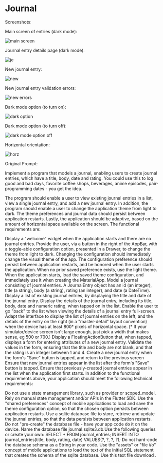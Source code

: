 # Journal

Screenshots:


Main screen of entries (dark mode):

![main screen](https://github.com/pstumbaugh/PORTFOLIO-Web-Development-HTML5-CSS-Node.js-JavaScript-C-Cpp-Rust-Assembly-Language/blob/main/Mobile%20Apps/Journal/EXAMPLES/main%20screen%20in%20dark%20mode.png?raw=true)


Journal entry details page (dark mode):

![je](https://github.com/pstumbaugh/PORTFOLIO-Web-Development-HTML5-CSS-Node.js-JavaScript-C-Cpp-Rust-Assembly-Language/blob/main/Mobile%20Apps/Journal/EXAMPLES/journal%20entry%20in%20dark%20mode.png?raw=true)


New journal entry:

![new](https://github.com/pstumbaugh/PORTFOLIO-Web-Development-HTML5-CSS-Node.js-JavaScript-C-Cpp-Rust-Assembly-Language/blob/main/Mobile%20Apps/Journal/EXAMPLES/new%20journal%20entry.png?raw=true
)


New journal entry validation errors:

![new errors](https://github.com/pstumbaugh/PORTFOLIO-Web-Development-HTML5-CSS-Node.js-JavaScript-C-Cpp-Rust-Assembly-Language/blob/main/Mobile%20Apps/Journal/EXAMPLES/validation%20errors%20for%20new%20journal%20entry.png?raw=true)


Dark mode option (to turn on):

![dark option](https://github.com/pstumbaugh/PORTFOLIO-Web-Development-HTML5-CSS-Node.js-JavaScript-C-Cpp-Rust-Assembly-Language/blob/main/Mobile%20Apps/Journal/EXAMPLES/dark%20mode%20option.png?raw=true)


Dark mode option (to turn off):

![dark mode option off](https://github.com/pstumbaugh/PORTFOLIO-Web-Development-HTML5-CSS-Node.js-JavaScript-C-Cpp-Rust-Assembly-Language/blob/main/Mobile%20Apps/Journal/EXAMPLES/dark%20mode%20tab.png?raw=true)


Horizontal orientation:

![horz](https://github.com/pstumbaugh/PORTFOLIO-Web-Development-HTML5-CSS-Node.js-JavaScript-C-Cpp-Rust-Assembly-Language/blob/main/Mobile%20Apps/Journal/EXAMPLES/horizontal%20orientation.png?raw=true)




Original Prompt:

Implement a program that models a journal, enabling users to create journal entries, which have a title, body, date and rating. You could use this to log good and bad days, favorite coffee shops, beverages, anime episodes, pair-programming dates - you get the idea.

The program should enable a user to view existing journal entries in a list, view a single journal entry, and add a new journal entry. In addition, the program should enable a user to change the application theme from light to dark. The theme preferences and journal data should persist between application restarts. Lastly, the application should be adaptive, based on the amount of horizontal space available on the screen. The functional requirements are:

Display a "welcome" widget when the application starts and there are no journal entries.
Provide the user, via a button in the right of the AppBar, with a toggle-able configuration option, presented in a Drawer, to change the theme from light to dark.
Changing the configuration should immediately change the visual theme of the app.
The configuration preference should persist between application restarts, and be honored when the user starts the application.
When no prior saved preference exists, use the light theme.
When the application starts, load the saved theme configuration, and immediately use it when creating the MaterialApp.
Model a journal consisting of journal entries. A JournalEntry object has an id (an integer), title (a string), body (a string), rating (an integer), and date (a DateTime).
Display a list of existing journal entries, by displaying the title and date of the journal entry.
Display the details of the journal entry, including its title, body, date and numeric rating, when tapped on in the list.
Enable the user to go "back" to the list when viewing the details of a journal entry full-screen.
Adapt the interface to display the list of journal entries on the left, and the details of the entry on the right (in a "master-detail" layout convention) when the device has at least 800* pixels of horizontal space. (* If your simulator/device screen isn't large enough, just pick a width that makes sense, eg 500 or 700.)
Display a FloatingActionButton that, when tapped, displays a form for entering attributes of a new journal entry.
Validate the values in the form, ensuring that the title and body are not blank, and that the rating is an integer between 1 and 4.
Create a new journal entry when the form's "Save" button is tapped, and return to the previous screen
Ensure that new journal entries appear in the list after the form's "Save" button is tapped.
Ensure that previously-created journal entries appear in the list when the application first starts.
In addition to the functional requirements above, your application should meet the following technical requirements:

Do not use a state management library, such as provider or scoped_model. Rely on manual state management and/or APIs in the Flutter SDK.
Use the "shared preferences" concept of mobile applications to load and save the theme configuration option, so that the chosen option persists between application restarts.
Use a sqlite database file to store, retrieve and update the journal entries, so that the data persists between application restarts. Do not "pre-create" the database file - have your app code do it on the device. Name the database file journal.sqlite3.db.Use the following queries or create your own:
SELECT * FROM journal_entries;
INSERT INTO journal_entries(title, body, rating, date) VALUES(?, ?, ?, ?);
Do not hard-code the database schema as a String in your code. Use the "assets" or "file i/o" concept of mobile applications to load the text of the initial SQL statement that creates the schema of the sqlite database. Use this text file download .
